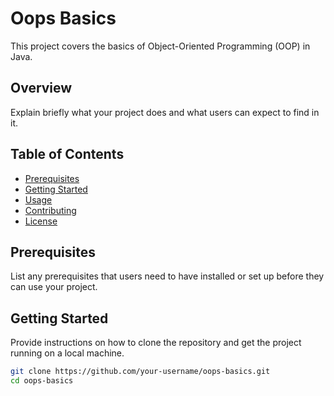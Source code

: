 # Oops Basics

This project covers the basics of Object-Oriented Programming (OOP) in Java.

## Overview

Explain briefly what your project does and what users can expect to find in it.

## Table of Contents

- [Prerequisites](#prerequisites)
- [Getting Started](#getting-started)
- [Usage](#usage)
- [Contributing](#contributing)
- [License](#license)

## Prerequisites

List any prerequisites that users need to have installed or set up before they can use your project.

## Getting Started

Provide instructions on how to clone the repository and get the project running on a local machine.

```bash
git clone https://github.com/your-username/oops-basics.git
cd oops-basics
